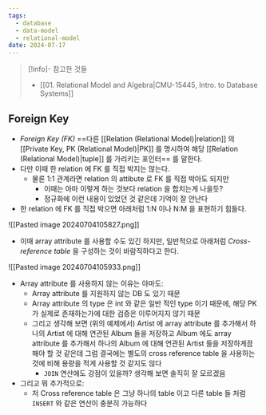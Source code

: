 ```yaml
---
tags:
  - database
  - data-model
  - relational-model
date: 2024-07-17
---
```

> [!info]- 참고한 것들
> - [[01. Relational Model and Algebra|CMU-15445, Intro. to Database Systems]]

## Foreign Key

- *Foreign Key (FK)* ==다른 [[Relation (Relational Model)|relation]] 의 [[Private Key, PK (Relational Model)|PK]] 를 명시하여 해당 [[Relation (Relational Model)|tuple]] 를 가리키는 포인터== 를 말한다.
- 다만 이때 한 relation 에 FK 를 직접 박지는 않는다.
	- 물론 1:1 관계라면 relation 의 attibute 로 FK 를 직접 박아도 되지만
		- 이때는 아마 이렇게 하는 것보다 relation 을 합치는게 나을듯?
		- 정규화에 이런 내용이 있었던 것 같은데 기억이 잘 안난다
- 한 relation 에 FK 를 직접 박으면 아래처럼 1:N 이나 N:M 을 표현하기 힘들다.

![[Pasted image 20240704105827.png]]

- 이때 array attribute 를 사용할 수도 있긴 하지만, 일반적으로 아래처럼 *Cross-reference table* 을 구성하는 것이 바람직하다고 한다.

![[Pasted image 20240704105933.png]]

- Array attribute 를 사용하지 않는 이유는 아마도:
	- Array attribute 를 지원하지 않는 DB 도 있기 때문
	- Array attribute 의 type 은 int 와 같은 일반 적인 type 이기 때문에, 해당 PK 가 실제로 존재하는가에 대한 검증은 이루어지지 않기 때문
	- 그리고 생각해 보면 (위의 예제에서) Artist 에 array attribute 를 추가해서 하나의 Artist 에 대해 연관된 Album 들을 저장하고 Album 에도 array attribute 를 추가해서 하나의 Album 에 대해 연관된 Artist 들을 저장하게끔 해야 할 것 같은데 그럼 결국에는 별도의 cross reference table 을 사용하는 것에 비해 용량을 적게 사용할 것 같지도 않다
		- `JOIN` 연산에도 강점이 있을까? 생각해 보면 솔직히 잘 모르겠음
- 그리고 뭐 추가적으로:
	- 저 Cross reference table 은 그냥 하나의 table 이고 다른 table 들 처럼 `INSERT` 와 같은 연산이 충분히 가능하다